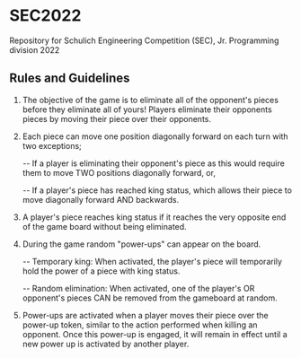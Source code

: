 # SEC2022
Repository for Schulich Engineering Competition (SEC), Jr. Programming division 2022

## Rules and Guidelines

1) The objective of the game is to eliminate all of the opponent's pieces before they eliminate all of yours! Players eliminate their opponents pieces by moving their piece over their opponents.

2) Each piece can move one position diagonally forward on each turn with two exceptions;
   
   -- If a player is eliminating their opponent's piece as this would require them to move TWO positions diagonally forward, or,

   -- If a player's piece has reached king status, which allows their piece to move diagonally forward AND backwards.

3) A player's piece reaches king status if it reaches the very opposite end of the game board without being eliminated.

4) During the game random "power-ups" can appear on the board. 

   -- Temporary king: When activated, the player's piece will temporarily hold the power of a piece with king status.

   -- Random elimination: When activated, one of the player's OR opponent's pieces CAN be removed from the gameboard at random.

5) Power-ups are activated when a player moves their piece over the power-up token, similar to the action performed when killing an opponent. Once this power-up is engaged, it will remain in effect until a new power up is activated by another player.

